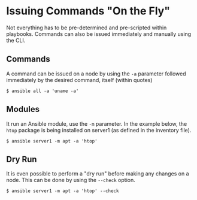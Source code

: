 # Issuing Commands "On the Fly"
Not everything has to be pre-determined and pre-scripted within playbooks.  Commands can also be issued immediately and manually using the CLI.

## Commands
A command can be issued on a node by using the `-a` parameter followed immediately by the desired command, itself (within quotes)

```
$ ansible all -a 'uname -a'
```

## Modules
It run an Ansible module, use the `-m` parameter.  In the example below, the `htop` package is being installed on server1 (as defined in the inventory file).

```
$ ansible server1 -m apt -a 'htop'
```

## Dry Run
It is even possible to perform a "dry run" before making any changes on a node.  This can be done by using the `--check` option.

```
$ ansible server1 -m apt -a 'htop' --check
```
